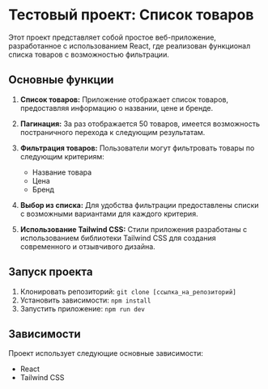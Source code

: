 # Тестовый проект: Список товаров

Этот проект представляет собой простое веб-приложение, разработанное с использованием React, где реализован функционал списка товаров с возможностью фильтрации.

## Основные функции

1. **Список товаров:** Приложение отображает список товаров, предоставляя информацию о названии, цене и бренде.

2. **Пагинация:** За раз отображается 50 товаров, имеется возможность постраничного перехода к следующим результатам.

3. **Фильтрация товаров:** Пользователи могут фильтровать товары по следующим критериям:
   - Название товара
   - Цена
   - Бренд

4. **Выбор из списка:** Для удобства фильтрации предоставлены списки с возможными вариантами для каждого критерия.

5. **Использование Tailwind CSS:** Стили приложения разработаны с использованием библиотеки Tailwind CSS для создания современного и отзывчивого дизайна.

## Запуск проекта

1. Клонировать репозиторий: `git clone [ссылка_на_репозиторий]`
2. Установить зависимости: `npm install`
3. Запустить приложение: `npm run dev`

## Зависимости

Проект использует следующие основные зависимости:

- React
- Tailwind CSS